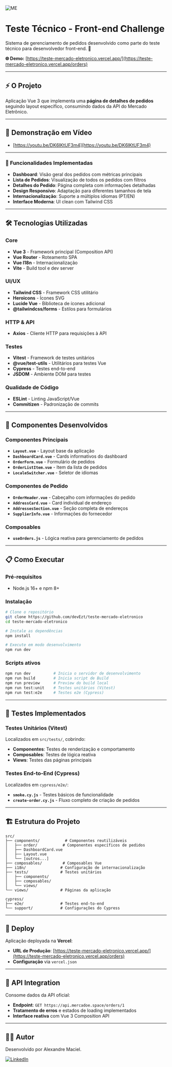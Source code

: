 <img src="https://cdn.me.com.br/logos/me_primary.png" alt="ME">

# Teste Técnico - Front-end Challenge

Sistema de gerenciamento de pedidos desenvolvido como parte do teste técnico para desenvolvedor front-end. 🚀

**🌐 Demo:** [https://teste-mercado-eletronico.vercel.app/](https://teste-mercado-eletronico.vercel.app/orders)

---

## ⚡ O Projeto

Aplicação Vue 3 que implementa uma **página de detalhes de pedidos** seguindo layout específico, consumindo dados da API do Mercado Eletrônico.

---

## 🎥 Demonstração em Vídeo

- [https://youtu.be/DK6IKtUF3m4](https://youtu.be/DK6IKtUF3m4)

---

### 📱 Funcionalidades Implementadas

- **Dashboard**: Visão geral dos pedidos com métricas principais
- **Lista de Pedidos**: Visualização de todos os pedidos com filtros
- **Detalhes do Pedido**: Página completa com informações detalhadas
- **Design Responsivo**: Adaptação para diferentes tamanhos de tela
- **Internacionalização**: Suporte a múltiplos idiomas (PT/EN)
- **Interface Moderna**: UI clean com Tailwind CSS

---

## 🛠️ Tecnologias Utilizadas

### Core

- **Vue 3** - Framework principal (Composition API)
- **Vue Router** - Roteamento SPA
- **Vue I18n** - Internacionalização
- **Vite** - Build tool e dev server

### UI/UX

- **Tailwind CSS** - Framework CSS utilitário
- **Heroicons** - Ícones SVG
- **Lucide Vue** - Biblioteca de ícones adicional
- **@tailwindcss/forms** - Estilos para formulários

### HTTP & API

- **Axios** - Cliente HTTP para requisições à API

### Testes

- **Vitest** - Framework de testes unitários
- **@vue/test-utils** - Utilitários para testes Vue
- **Cypress** - Testes end-to-end
- **JSDOM** - Ambiente DOM para testes

### Qualidade de Código

- **ESLint** - Linting JavaScript/Vue
- **Commitizen** - Padronização de commits

---

## 🧩 Componentes Desenvolvidos

### **Componentes Principais**

- **`Layout.vue`** - Layout base da aplicação
- **`DashboardCard.vue`** - Cards informativos do dashboard
- **`OrderForm.vue`** - Formulário de pedidos
- **`OrderListItem.vue`** - Item da lista de pedidos
- **`LocaleSwitcher.vue`** - Seletor de idiomas

### **Componentes de Pedido**

- **`OrderHeader.vue`** - Cabeçalho com informações do pedido
- **`AddressCard.vue`** - Card individual de endereço
- **`AddressesSection.vue`** - Seção completa de endereços
- **`SupplierInfo.vue`** - Informações do fornecedor

### **Composables**

- **`useOrders.js`** - Lógica reativa para gerenciamento de pedidos

---

## 📋 Como Executar

### Pré-requisitos

- Node.js 16+ e npm 8+

### Instalação

```bash
# Clone o repositório
git clone https://github.com/devEzt/teste-mercado-eletronico
cd teste-mercado-eletronico

# Instale as dependências
npm install

# Execute em modo desenvolvimento
npm run dev
```

### Scripts ativos

```bash
npm run dev          # Inicia o servidor de desenvolvimento
npm run build        # Inicia script de Build
npm run preview      # Preview do build local
npm run test:unit    # Testes unitários (Vitest)
npm run test:e2e     # Testes e2e (Cypress)
```

---

## 🧪 Testes Implementados

### **Testes Unitários (Vitest)**

Localizados em `src/tests/`, cobrindo:

- **Componentes**: Testes de renderização e comportamento
- **Composables**: Testes de lógica reativa
- **Views**: Testes das páginas principais

### **Testes End-to-End (Cypress)**

Localizados em `cypress/e2e/`:

- **`smoke.cy.js`** - Testes básicos de funcionalidade
- **`create-order.cy.js`** - Fluxo completo de criação de pedidos

---

## 🏗️ Estrutura do Projeto

```
src/
├── components/           # Componentes reutilizáveis
│   ├── order/           # Componentes específicos de pedidos
│   ├── DashboardCard.vue
│   ├── Layout.vue
│   └── [outros...]
├── composables/         # Composables Vue
├── i18n/               # Configuração de internacionalização
├── tests/              # Testes unitários
│   ├── components/
│   ├── composables/
│   └── views/
└── views/              # Páginas da aplicação

cypress/
├── e2e/                # Testes end-to-end
└── support/            # Configurações do Cypress
```

---

## 🚀 Deploy

Aplicação deployada na **Vercel**:

- **URL de Produção**: [https://teste-mercado-eletronico.vercel.app/](https://teste-mercado-eletronico.vercel.app/orders)
- **Configuração** via `vercel.json`

---

## 📡 API Integration

Consome dados da API oficial:

- **Endpoint**: `GET https://api.mercadoe.space/orders/1`
- **Tratamento de erros** e estados de loading implementados
- **Interface reativa** com Vue 3 Composition API

---

## 👨‍💻 Autor

Desenvolvido por Alexandre Maciel.

[![LinkedIn](https://img.shields.io/badge/LinkedIn-Alexandre-blue.svg)](https://www.linkedin.com/in/alexandreh-maciel/)
